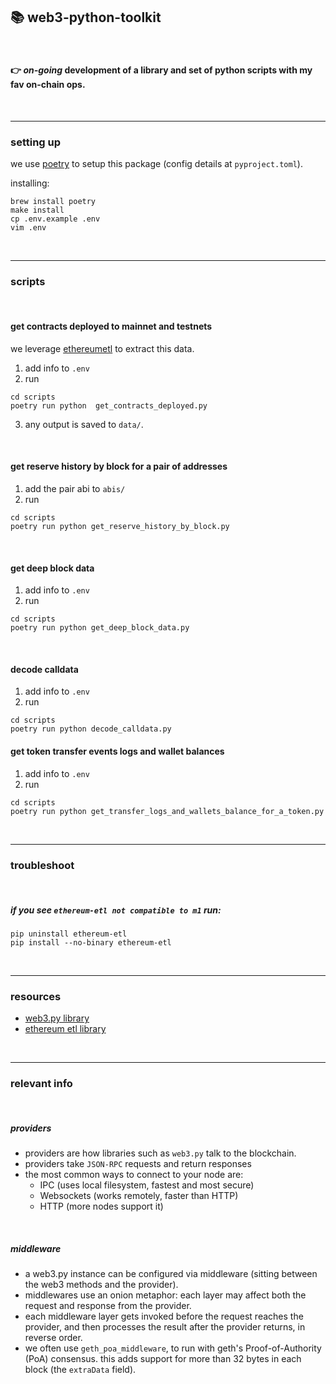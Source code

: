 ## 📚 web3-python-toolkit

<br>

#### 👉 *on-going* development of a library and set of python scripts with my fav on-chain ops.

<br>

---

### setting up

we use [poetry](https://python-poetry.org/docs/) to setup this package (config details at `pyproject.toml`).

installing:

```
brew install poetry
make install
cp .env.example .env
vim .env
```


<br>


----

### scripts

<br>

#### get contracts deployed to mainnet and testnets

we leverage [ethereumetl](https://github.com/blockchain-etl/ethereum-etl) to extract this data.

1. add info to `.env`
2. run 
```
cd scripts
poetry run python  get_contracts_deployed.py
```
3. any output is saved to `data/`.



<br>


#### get reserve history by block for a pair of addresses

1. add the pair abi to `abis/`
2. run 
```
cd scripts
poetry run python get_reserve_history_by_block.py
```



<br>

#### get deep block data

1. add info to `.env`
2. run 
```
cd scripts
poetry run python get_deep_block_data.py
```

<br>

#### decode calldata

1. add info to `.env`
2. run 
```
cd scripts
poetry run python decode_calldata.py
```



#### get token transfer events logs and wallet balances

1. add info to `.env`
2. run 
```
cd scripts
poetry run python get_transfer_logs_and_wallets_balance_for_a_token.py
```




<br>

---

### troubleshoot

<br>

##### if you see `ethereum-etl not compatible to m1` run:

```
pip uninstall ethereum-etl 
pip install --no-binary ethereum-etl 
```

<br>

---

### resources


* [web3.py library](https://web3py.readthedocs.io/en/v5/)
* [ethereum etl library](https://ethereum-etl.readthedocs.io/en/latest/quickstart/)


<br>

---

### relevant info

<br>

##### providers
 
- providers are how libraries such as `web3.py` talk to the blockchain. 
- providers take `JSON-RPC` requests and return responses
- the most common ways to connect to your node are:
   - IPC (uses local filesystem, fastest and most secure)
   - Websockets (works remotely, faster than HTTP)
   - HTTP (more nodes support it)

<br>

##### middleware

* a web3.py instance can be configured via middleware (sitting between the web3 methods and the provider).
* middlewares use an onion metaphor: each layer may affect both the request and response from the provider.
* each middleware layer gets invoked before the request reaches the provider, and then processes the result after the provider returns, in reverse order.
* we often use `geth_poa_middleware`, to run with geth's Proof-of-Authority (PoA) consensus. this adds support for more than 32 bytes in each block (the `extraData` field).
